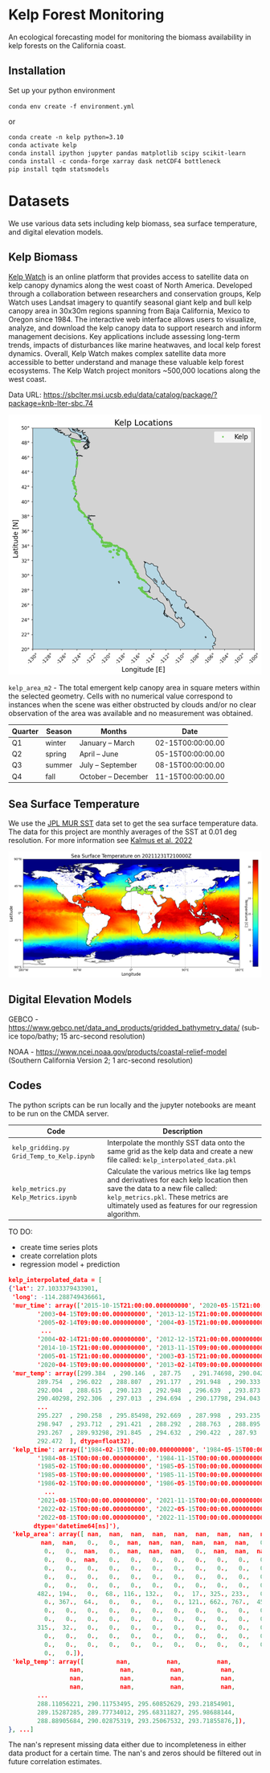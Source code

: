 # Kelp Forest Monitoring

An ecological forecasting model for monitoring the biomass availability in kelp forests on the California coast. 

## Installation

Set up your python environment

`conda env create -f environment.yml`

or 

```
conda create -n kelp python=3.10
conda activate kelp
conda install ipython jupyter pandas matplotlib scipy scikit-learn
conda install -c conda-forge xarray dask netCDF4 bottleneck
pip install tqdm statsmodels
```


# Datasets

We use various data sets including kelp biomass, sea surface temperature, and digital elevation models.

## Kelp Biomass

[Kelp Watch](https://kelpwatch.org/) is an online platform that provides access to satellite data on kelp canopy dynamics along the west coast of North America. Developed through a collaboration between researchers and conservation groups, Kelp Watch uses Landsat imagery to quantify seasonal giant kelp and bull kelp canopy area in 30x30m regions spanning from Baja California, Mexico to Oregon since 1984. The interactive web interface allows users to visualize, analyze, and download the kelp canopy data to support research and inform management decisions. Key applications include assessing long-term trends, impacts of disturbances like marine heatwaves, and local kelp forest dynamics. Overall, Kelp Watch makes complex satellite data more accessible to better understand and manage these valuable kelp forest ecosystems. The Kelp Watch project monitors ~500,000 locations along the west coast.

Data URL: https://sbclter.msi.ucsb.edu/data/catalog/package/?package=knb-lter-sbc.74

![](Figures/kelp_west_coast.png)

`kelp_area_m2` - The total emergent kelp canopy area in square meters within the selected geometry. Cells with no numerical value correspond to instances when the scene was either obstructed by clouds and/or no clear observation of the area was available and no measurement was obtained.


| Quarter | Season        | Months                  | Date              |
| ------- | ------------- | ----------------------- | ----------------- |
| Q1      | winter        | January – March         | 02-15T00:00:00.00 |
| Q2      | spring        | April – June            | 05-15T00:00:00.00 |
| Q3      | summer        | July – September        | 08-15T00:00:00.00 |
| Q4      | fall          | October – December      | 11-15T00:00:00.00 |


## Sea Surface Temperature

We use the [JPL MUR SST](https://podaac.jpl.nasa.gov/dataset/MUR-JPL-L4-GLOB-v4.1) data set to get the sea surface temperature data. The data for this project are monthly averages of the SST at 0.01 deg resolution. For more information see [Kalmus et al. 2022](https://agupubs.onlinelibrary.wiley.com/doi/full/10.1029/2021EF002608)

![](Figures/temperature_map.png)


## Digital Elevation Models

GEBCO - https://www.gebco.net/data_and_products/gridded_bathymetry_data/ (sub-ice topo/bathy; 15 arc-second resolution)

NOAA - https://www.ncei.noaa.gov/products/coastal-relief-model (Southern California Version 2; 1 arc-second resolution)

## Codes

The python scripts can be run locally and the jupyter notebooks are meant to be run on the CMDA server.

| Code | Description |
| ---- | ----------- |
| `kelp_gridding.py`  `Grid_Temp_to_Kelp.ipynb` | Interpolate the monthly SST data onto the same grid as the kelp data and create a new file called: `kelp_interpolated_data.pkl` |
| `kelp_metrics.py`  `Kelp_Metrics.ipynb` | Calculate the various metrics like lag temps and derivatives for each kelp location then save the data to a new file called: `kelp_metrics.pkl`. These metrics are ultimately used as features for our regression algorithm. |


TO DO:
- create time series plots
- create correlation plots
- regression model + prediction



```json
kelp_interpolated_data = [
{'lat': 27.1033379433901,
 'long': -114.288749436661,
 'mur_time': array(['2015-10-15T21:00:00.000000000', '2020-05-15T21:00:00.000000000',
        '2003-04-15T09:00:00.000000000', '2013-12-15T21:00:00.000000000',
        '2005-02-14T09:00:00.000000000', '2004-03-15T21:00:00.000000000',
         ...
        '2004-02-14T21:00:00.000000000', '2012-12-15T21:00:00.000000000',
        '2014-10-15T21:00:00.000000000', '2013-11-15T09:00:00.000000000',
        '2005-01-15T21:00:00.000000000', '2003-03-15T21:00:00.000000000',
        '2020-04-15T09:00:00.000000000', '2013-02-14T09:00:00.000000000',]),
 'mur_temp': array([299.384  , 290.146  , 287.75   , 291.74698, 290.042  , 288.117  ,
        289.754  , 296.022  , 288.807  , 291.177  , 291.948  , 290.333  ,
        292.004  , 288.615  , 290.123  , 292.948  , 296.639  , 293.873  ,
        290.40298, 292.306  , 297.013  , 294.694  , 290.17798, 294.043  ,
        ...
        295.227  , 290.258  , 295.85498, 292.669  , 287.998  , 293.235  ,
        298.947  , 293.712  , 291.421  , 288.292  , 288.763  , 288.895  ,
        293.267  , 289.93298, 291.845  , 294.632  , 290.422  , 287.93   ,
        292.472  ], dtype=float32),
 'kelp_time': array(['1984-02-15T00:00:00.000000000', '1984-05-15T00:00:00.000000000',
        '1984-08-15T00:00:00.000000000', '1984-11-15T00:00:00.000000000',
        '1985-02-15T00:00:00.000000000', '1985-05-15T00:00:00.000000000',
        '1985-08-15T00:00:00.000000000', '1985-11-15T00:00:00.000000000',
        '1986-02-15T00:00:00.000000000', '1986-05-15T00:00:00.000000000',
          ...
        '2021-08-15T00:00:00.000000000', '2021-11-15T00:00:00.000000000',
        '2022-02-15T00:00:00.000000000', '2022-05-15T00:00:00.000000000',
        '2022-08-15T00:00:00.000000000', '2022-11-15T00:00:00.000000000'],
       dtype='datetime64[ns]'),
 'kelp_area': array([ nan,  nan,  nan,  nan,  nan,  nan,  nan,  nan,  nan,   0.,  nan,
         nan,  nan,   0.,   0.,  nan,  nan,  nan,  nan,  nan,  nan,   0.,
          0.,   0.,  nan,   0.,  nan,  nan,  nan,   0.,  nan,  nan,  nan,
          0.,   0.,  nan,   0.,   0.,   0.,   0.,   0.,   0.,   0.,   0.,
          0.,   0.,   0.,   0.,   0.,   0.,   0.,   0.,   0.,   0.,   0.,
          0.,   0.,   0.,   0.,   0.,   0.,   0.,   0.,   0.,   0.,   0.,
          0.,   0.,   0.,   0.,   0.,   0.,   0.,   0.,   0.,   0.,   0.,
        482., 194.,   0.,  68., 116., 132.,   0.,  17., 325., 233.,   0.,
          0., 367.,  64.,   0.,   0.,   0.,   0., 121., 662., 767.,  45.,
          0.,   0.,   0.,   0.,   0.,   0.,   0.,   0.,   0.,   0.,   0.,
          0.,   0.,   0.,   0.,   0.,   0.,   0.,   0.,   0.,   0.,   0.,
        315.,  32.,   0.,   0.,   0.,   0.,   0.,   0.,   0.,   0.,   0.,
          0.,   0.,   0.,   0.,   0.,   0.,   0.,   0.,   0.,   0.,   0.,
          0.,   0.,   0.,   0.,   0.,   0.,   0.,   0.,   0.,   0.,   0.,
          0.,   0.]),
 'kelp_temp': array([         nan,          nan,          nan,          nan,
                 nan,          nan,          nan,          nan,
                 nan,          nan,          nan,          nan,
                 nan,          nan,          nan,          nan,
        ...
        288.11056221, 290.11753495, 295.60852629, 293.21854901,
        289.15287285, 289.77734012, 295.68311827, 295.98688144,
        288.88905684, 290.02875319, 293.25067532, 293.71855876,]),
}, ...]
```

The nan's represent missing data either due to incompleteness in either data product for a certain time. The nan's and zeros should be filtered out in future correlation estimates.